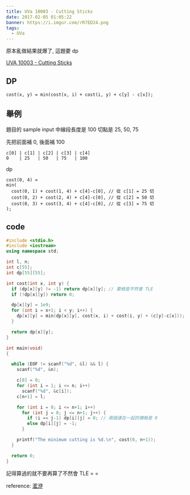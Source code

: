 ```yaml
---
title: UVa 10003 - Cutting Sticks
date: 2017-02-05 01:05:22
banner: https://i.imgur.com/rR7ED24.png
tags:
  - UVa
---
```


原本亂做結果就爆了, 這題要 dp

<!--more-->

[UVA 10003 - Cutting Sticks](https://uva.onlinejudge.org/external/100/10003.pdf)

## DP
```
cost(x, y) = min(cost(x, i) + cost(i, y) + c[y] - c[x]);
```

## 舉例
題目的 sample input 中線段長度是 100 切點是 25, 50, 75

先把前面補 0, 後面補 100 

```
c[0] | c[1] | c[2] | c[3] | c[4]
0    | 25   | 50   | 75   | 100
```

dp

```
cost(0, 4) = 
min(
  cost(0, 1) + cost(1, 4) + c[4]-c[0], // 從 c[1] = 25 切
  cost(0, 2) + cost(2, 4) + c[4]-c[0], // 從 c[2] = 50 切
  cost(0, 3) + cost(3, 4) + c[4]-c[0], // 從 c[3] = 75 切
);
```

## code

``` c++
#include <stdio.h>
#include <iostream>
using namespace std;

int l, n;
int c[55];
int dp[55][55];

int cost(int x, int y) {
  if (dp[x][y] != -1) return dp[x][y]; // 要檢查不然會 TLE
  if (!dp[x][y]) return 0; 

  dp[x][y] = 1e9;
  for (int i = x+1; i < y; i++) {
    dp[x][y] = min(dp[x][y], cost(x, i) + cost(i, y) + (c[y]-c[x]));
  }

  return dp[x][y];
}

int main(void)
{

  while (EOF != scanf("%d", &l) && l) {
    scanf("%d", &n);

    c[0] = 0;
    for (int i = 1; i <= n; i++)
      scanf("%d", &c[i]);
    c[n+1] = l;

    for (int i = 0; i <= n+1; i++)
      for (int j = 0; j <= n+1; j++) {
        if (i == j-1) dp[i][j] = 0; // 兩個連在一起的價格是 0
        else dp[i][j] = -1;
      }

    printf("The minimum cutting is %d.\n", cost(0, n+1));
  }

  return 0;
}
```
記得算過的就不要再算了不然會 TLE = =

reference: [灆洢](http://knightzone.org/?p=2572)


